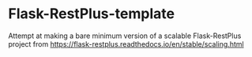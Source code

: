 # Flask-RestPlus-template
Attempt at making a bare minimum version of a scalable Flask-RestPlus project from https://flask-restplus.readthedocs.io/en/stable/scaling.html 
